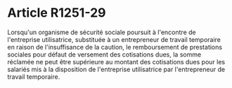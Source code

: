 # Article R1251-29

  
Lorsqu'un organisme de sécurité sociale poursuit à l'encontre de l'entreprise utilisatrice, substituée à un entrepreneur de travail temporaire en raison de l'insuffisance de la caution, le remboursement de prestations sociales pour défaut de versement des cotisations dues, la somme réclamée ne peut être supérieure au montant des cotisations dues pour les salariés mis à la disposition de l'entreprise utilisatrice par l'entrepreneur de travail temporaire.